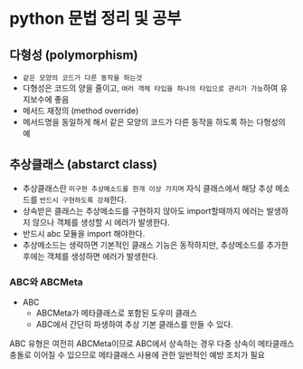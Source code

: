 # python 문법 정리 및 공부

## 다형성 (polymorphism)

- `같은 모양의 코드가 다른 동작을 하는것`
- 다형성은 코드의 양을 줄이고, `여러 객체 타입을 하나의 타입으로 관리가 가능`하여 유지보수에 좋음
- 메서드 재정의 (method override) 
- 메서드명을 동일하게 해서 같은 모양의 코드가 다른 동작을 하도록 하는 다형성의 예

## 추상클래스 (abstarct class)

- 추상클래스란 `미구현 추상메소드를 한개 이상 가지며` 자식 클래스에서 해당 추상 메소드를 `반드시 구현하도록 강제`한다.
- 상속받은 클래스는 추상메소드를 구현하지 않아도 import할때까지 에러는 발생하지 않으나 객체를 생성할 시 에러가 발생한다.
- 반드시 abc 모듈을 import 해야한다.
- 추상메소드는 생략하면 기본적인 클래스 기능은 동작하지만, 추상메소드를 추가한 후에는 객체를 생성하면 에러가 발생한다.

### ABC와 ABCMeta

- ABC
    - ABCMeta가 메타클래스로 포함된 도우미 클래스
    - ABC에서 간단히 파생하여 추상 기본 클래스를 만들 수 있다.

ABC 유형은 여전히 ABCMeta이므로 ABC에서 상속하는 경우 다중 상속이 메타클래스 충돌로 이어질 수 있으므로 메타클래스 사용에 관한 일반적인 예방 조치가 필요
